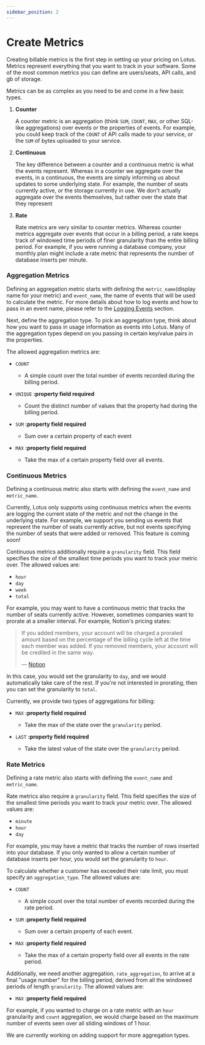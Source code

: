 ```yaml
---
sidebar_position: 2
---
```


# Create Metrics

Creating billable metrics is the first step in setting up your pricing on Lotus. Metrics represent everything that you want to track in your software. Some of the most common metrics you can define are users/seats, API calls, and gb of storage.

Metrics can be as complex as you need to be and come in a few basic types.

1. **Counter**

   A counter metric is an aggregation (think `SUM`, `COUNT`, `MAX`, or other SQL-like aggregations) over events or the properties of events. For example, you could keep track of the `COUNT` of API calls made to your service, or the `SUM` of bytes uploaded to your service.

2. **Continuous**

   The key difference between a counter and a continuous metric is what the events represent. Whereas in a counter we aggregate over the events, in a continuous, the events are simply informing us about updates to some underlying state. For example, the number of seats currently active, or the storage currently in use. We don't actually aggregate over the events themselves, but rather over the state that they represent

3. **Rate**

   Rate metrics are very similar to counter metrics. Whereas counter metrics aggregate over events that occur in a billing period, a rate keeps track of windowed time periods of finer granularity than the entire billing period. For example, if you were running a database company, your monthly plan might include a rate metric that represents the number of database inserts per minute.

### Aggregation Metrics

Defining an aggregation metric starts with defining the `metric_name`(display name for your metric) and `event_name`, the name of events that will be used to calculate the metric. For more details about how to log events and how to pass in an event name, please refer to the [Logging Events](./logging-events.mdx) section.

Next, define the aggregation type. To pick an aggregation type, think about how you want to pass in usage information as events into Lotus. Many of the aggregation types depend on you passing in certain key/value pairs in the properties.

The allowed aggregation metrics are:

<p>

- <code>COUNT</code>

  - A simple count over the total number of events recorded during the billing period.

- <code>UNIQUE</code> <b>:property field required </b>

  - Count the distinct number of values that the property had during the billing period.

- <code>SUM</code> <b>:property field required </b>

  - Sum over a certain property of each event

- <code>MAX</code> <b>:property field required </b>

  - Take the max of a certain property field over all events.

</p>

### Continuous Metrics

<p>

Defining a continuous metric also starts with defining the <code>event_name</code> and <code>metric_name</code>.

Currently, Lotus only supports using continuous metrics when the events are logging the current state of the metric and not the change in the underlying state. For example, we support you sending us events that represent the number of seats currently active, but not events specifying the number of seats that were added or removed. This feature is coming soon!

Continuous metrics additionally require a <code>granularity</code> field. This field specifies the size of the smallest time periods you want to track your metric over. The allowed values are:

- <code>hour</code>
- <code>day</code>
- <code>week</code>
- <code>total</code>

For example, you may want to have a continuous metric that tracks the number of seats currently active. However, sometimes companies want to prorate at a smaller interval. For example, Notion's pricing states:

> If you added members, your account will be charged a prorated amount based on the percentage of the billing cycle left at the time each member was added. If you removed members, your account will be credited in the same way.
>
> — [Notion](https://www.notion.so/pricing)

In this case, you would set the granularity to <code>day</code>, and we would automatically take care of the rest. If you're not interested in prorating, then you can set the granularity to <code>total</code>.

Currently, we provide two types of aggregations for billing:

- <code>MAX</code> <b>:property field required </b>

  - Take the max of the state over the <code>granularity</code> period.

- <code>LAST</code> <b>:property field required </b>

  - Take the latest value of the state over the <code>granularity</code> period.

</p>

### Rate Metrics

<p>

Defining a rate metric also starts with defining the <code>event_name</code> and <code>metric_name</code>.

Rate metrics also require a <code>granularity</code> field. This field specifies the size of the smallest time periods you want to track your metric over. The allowed values are:

- <code>minute</code>
- <code>hour</code>
- <code>day</code>

For example, you may have a metric that tracks the number of rows inserted into your database. If you only wanted to allow a certain number of database inserts per hour, you would set the granularity to <code>hour</code>.

To calculate whether a customer has exceeded their rate limit, you must specify an <code>aggregation_type</code>. The allowed values are:

- <code>COUNT</code>

  - A simple count over the total number of events recorded during the rate period.

- <code>SUM</code> <b>:property field required </b>

  - Sum over a certain property of each event.

- <code>MAX</code> <b>:property field required </b>

  - Take the max of a certain property field over all events in the rate period.

Additionally, we need another aggregation, <code>rate_aggregation</code>, to arrive at a final "usage number" for the billing period, derived from all the windowed periods of length `granularity`. The allowed values are:

- <code>MAX</code> <b>:property field required </b>

For example, if you wanted to charge on a rate metric with an `hour` granularity and `count` aggregation, we would charge based on the maximum number of events seen over all sliding windows of 1 hour.

We are currently working on adding support for more aggregation types.

</p>
